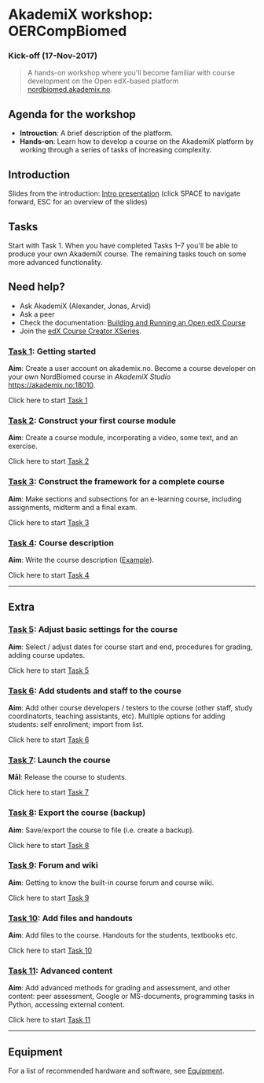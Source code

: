 # AkademiX workshop: OERCompBiomed
### Kick-off   (17-Nov-2017)

> A hands-on workshop where you'll become familiar with course development on the Open edX-based platform [nordbiomed.akademix.no](https://nordbiomed.akademix.no).

## Agenda for the workshop

  * **Introuction**: A brief description of the platform. 
  * **Hands-on**: Learn how to develop a course on the AkademiX platform by working through a series of tasks of increasing complexity. 

## Introduction
Slides from the introduction: [Intro presentation](http://alexander.lundervold.com/slides/AkademiX-workshop-OERCompBiomed/present_OERCompBiomed_kickoff.html) (click SPACE to navigate forward, ESC for an overview of the slides)

## Tasks
Start with Task 1. When you have completed Tasks 1–7 you'll be able to produce your own AkademiX course.
The remaining tasks touch on some more advanced functionality.

## Need help?
   * Ask AkademiX (Alexander, Jonas, Arvid)
   * Ask a peer
   * Check the documentation: [Building and Running an Open edX Course](http://edx.readthedocs.io/projects/open-edx-building-and-running-a-course/en/open-release-eucalyptus.master)
   * Join the [edX Course Creator XSeries](https://www.edx.org/xseries/edx-course-creator).

### [Task 1](Task_1/Task_1.md#task-1): Getting started
  **Aim**: Create a user account on akademix.no. Become a course developer on your own NordBiomed course in *AkademiX Studio* https://akademix.no:18010.
  
  Click here to start [Task 1](Task_1/Task_1.md#task-1)

### [Task 2](Task_2/Task_2.md#task-2): Construct your first course module
  **Aim**: Create a course module, incorporating a video, some text, and an exercise.

  Click here to start [Task 2](Task_2/Task_2.md#task-2)
  
### [Task 3](Task_3/Task_3.md#task-3): Construct the framework for a complete course
  **Aim**: Make sections and subsections for an e-learning course, including assignments, midterm and a final exam.

  Click here to start [Task 3](Task_3/Task_3.md#task-3)

### [Task 4](Task_4/Task_4.md#task-4): Course description
  **Aim**: Write the course description ([Example](https://akademix.no/courses/course-v1:UiB+ELMED219x+2018/about)). 

  Click here to start [Task 4](Task_4/Task_4.md#task-4)


---

## Extra 

### [Task 5](Task_5/Task_5.md#task-5): Adjust basic settings for the course
  **Aim**: Select / adjust dates for course start and end, procedures for grading, adding course updates.

  Click here to start [Task 5](Task_5/Task_5.md#task-5)

### [Task 6](Task_6/Task_6.md#task-6): Add students and staff to the course
  **Aim**: Add other course developers / testers to the course  (other staff, study coordinatorts, teaching assistants,  etc). Multiple options for adding students: self enrollment; import from list. 

  Click here to start [Task 6](Task_6/Task_6.md#task-6)

### [Task 7](Task_7/Task_7.md#task-7): Launch the course
  **Mål**: Release the course to students. 

  Click here to start [Task 7](Task_7/Task_7.md#task-7)

### [Task 8](Task_8/Task_8.md#task-8): Export the course (backup)
  **Aim**: Save/export the course to file (i.e. create a backup).

  Click here to start [Task 8](Task_8/Task_8.md#task-8)
  
### [Task 9](Task_9/Task_9.md#task-9): Forum and wiki
  **Aim**: Getting to know the built-in course forum and course wiki.

  Click here to start [Task 9](Task_9/Task_9.md#task-9)

### [Task 10](Task_10/Task_10.md#task-10): Add files and handouts
  **Aim**: Add files to the course. Handouts for the students, textbooks etc.
  
  Click here to start [Task 10](Task_10/Task_10.md#task-10)

### [Task 11](Task_11/Task_11.md#task-11): Advanced content
  **Aim**: Add advanced methods for grading and assessment, and other content: peer assessment, Google or MS-documents, programming tasks in Python, accessing external content.

  Click here to start [Task 11](Task_11/Task_11.md#task-11)


---

## Equipment

For a list of recommended hardware and software, see [Equipment](equipment.md).
